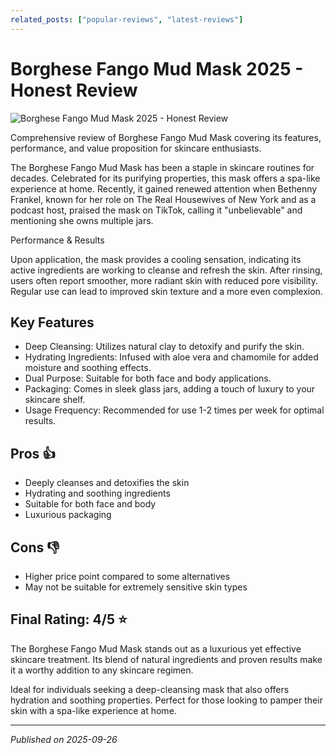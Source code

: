 ```yaml
---
related_posts: ["popular-reviews", "latest-reviews"]
---
```


# Borghese Fango Mud Mask 2025 - Honest Review

![Borghese Fango Mud Mask 2025 - Honest Review](https://assets.dmagstatic.com/wp-content/uploads/2025/01/borghese-mud-mask-fango-.webp)

Comprehensive review of Borghese Fango Mud Mask covering its features, performance, and value proposition for skincare enthusiasts.

The Borghese Fango Mud Mask has been a staple in skincare routines for decades. Celebrated for its purifying properties, this mask offers a spa-like experience at home. Recently, it gained renewed attention when Bethenny Frankel, known for her role on The Real Housewives of New York and as a podcast host, praised the mask on TikTok, calling it "unbelievable" and mentioning she owns multiple jars. 

Performance & Results

Upon application, the mask provides a cooling sensation, indicating its active ingredients are working to cleanse and refresh the skin. After rinsing, users often report smoother, more radiant skin with reduced pore visibility. Regular use can lead to improved skin texture and a more even complexion.


## Key Features

- Deep Cleansing: Utilizes natural clay to detoxify and purify the skin.
- Hydrating Ingredients: Infused with aloe vera and chamomile for added moisture and soothing effects.
- Dual Purpose: Suitable for both face and body applications.
- Packaging: Comes in sleek glass jars, adding a touch of luxury to your skincare shelf.
- Usage Frequency: Recommended for use 1-2 times per week for optimal results.



## Pros 👍

- Deeply cleanses and detoxifies the skin
- Hydrating and soothing ingredients
- Suitable for both face and body
- Luxurious packaging



## Cons 👎

- Higher price point compared to some alternatives
- May not be suitable for extremely sensitive skin types


## Final Rating: 4/5 ⭐

The Borghese Fango Mud Mask stands out as a luxurious yet effective skincare treatment. Its blend of natural ingredients and proven results make it a worthy addition to any skincare regimen.

Ideal for individuals seeking a deep-cleansing mask that also offers hydration and soothing properties. Perfect for those looking to pamper their skin with a spa-like experience at home.

---

*Published on 2025-09-26*